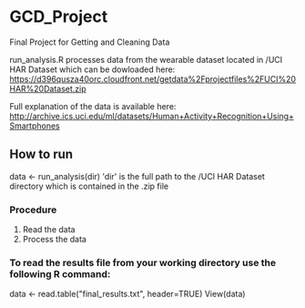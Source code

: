 # GCD_Project
Final Project for Getting and Cleaning Data

run_analysis.R processes data from the wearable dataset located in /UCI HAR Dataset 
which can be dowloaded here:
https://d396qusza40orc.cloudfront.net/getdata%2Fprojectfiles%2FUCI%20HAR%20Dataset.zip

Full explanation of the data is available here:
http://archive.ics.uci.edu/ml/datasets/Human+Activity+Recognition+Using+Smartphones

## How to run
data <- run_analysis(dir)
'dir' is the full path to the /UCI HAR Dataset directory which is contained in the .zip file

### Procedure
1. Read the data
2. Process the data

### To read the results file from your working directory use the following R command:
data <- read.table("final_results.txt", header=TRUE)
View(data)